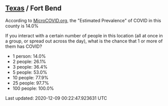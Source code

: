 
## [Texas](/united-states/texas) / Fort Bend

According to [MicroCOVID.org](http://microcovid.org),
the "Estimated Prevalence" of COVID in this county is 14.0%

If you interact with a certain number of people in this location
(all at once in a group, or spread out across the day), what is the chance that
1 or more of them has COVID?

- 1 person: 14.0%
- 2 people: 26.1%
- 3 people: 36.4%
- 5 people: 53.0%
- 10 people: 77.9%
- 25 people: 97.7%
- 100 people: 100.0%

Last updated: 2020-12-09 00:22:47.923631 UTC
